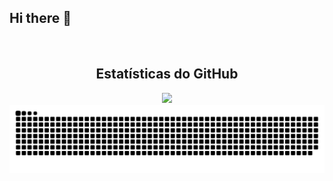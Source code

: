 ## Hi there 👋 

<!-- Visitantes -->
<div align="center">
  <img src="">
</div>

<!-- Estatísticas do GitHub -->
<div align="center">
  <h2>Estatísticas do GitHub</h2>
  <a href="https://github.com/Desenvolvimento-Web-Full-Stack-Turma-04/github-readme-stats">
    <img height="180em" src="![Captura de tela 2024-08-03 095240](https://github.com/user-attachments/assets/3fdb3794-ca5d-4b31-8b8d-09f784e45f59)
" />
<!--   </a>
  <a href="https://github.com/fsl-04/convoychat">
    <img height="180em" src="https://github-readme-stats.vercel.app/api/top-langs?username=fsl-04&layout=compact&langs_count=8&card_width=320&theme=transparent" />
  </a>   -->
</div>

<!-- Jogo da Cobrinha -->
<div align="center">
  <picture>
    <source media="(prefers-color-scheme: dark)" srcset="https://raw.githubusercontent.com/Platane/snk/output/github-contribution-grid-snake-dark.svg" />
    <source media="(prefers-color-scheme: light)" srcset="https://raw.githubusercontent.com/Platane/snk/output/github-contribution-grid-snake.svg" />
    <img alt="Jogo da Cobrinha" src="https://raw.githubusercontent.com/Platane/snk/output/github-contribution-grid-snake.svg" />
  </picture>
</div>

